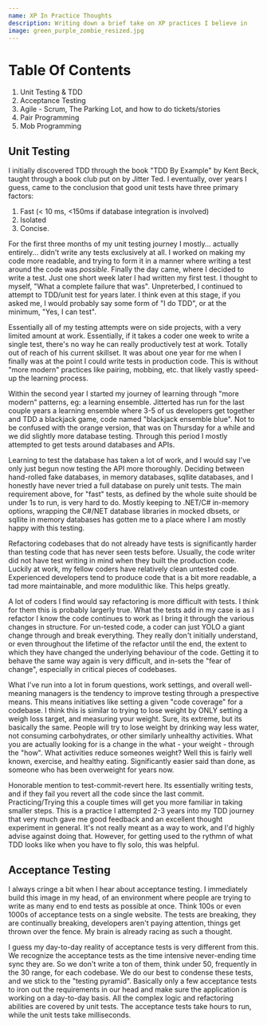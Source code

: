 ```yaml
---
name: XP In Practice Thoughts
description: Writing down a brief take on XP practices I believe in
image: green_purple_zombie_resized.jpg
---
```


# Table Of Contents
1. Unit Testing & TDD
2. Acceptance Testing
3. Agile - Scrum, The Parking Lot, and how to do tickets/stories
4. Pair Programming
5. Mob Programming

## Unit Testing

I initially discovered TDD through the book "TDD By Example" by Kent Beck, taught through a book club put on by Jitter Ted. I eventually,
over years I guess, came to the conclusion that good unit tests have three primary factors:  

1. Fast (< 10 ms, <150ms if database integration is involved)  
2. Isolated
3. Concise.

For the first three months of my unit testing journey I mostly... actually entirely... didn't write any tests exclusively at all. I worked
on making my code more readable, and trying to form it in a manner where writing a test around the code was _possible_. Finally the day came,
where I decided to write a test. Just one short week later I had written my first test. I thought to myself, "What a complete failure that was".
Unpreterbed, I continued to attempt to TDD/unit test for years later. I think even at this stage, if you asked me, I would probably say some
form of "I do TDD", or at the minimum, "Yes, I can test".

Essentially all of my testing attempts were on side projects, with a very limited amount at work. Essentially, if it takes a coder one week
to write a single test, there's no way he can really productively test at work. Totally out of reach of his current skillset. It was about
one year for me when I finally was at the point I could write tests in production code. This is without "more modern" practices like pairing, 
mobbing, etc. that likely vastly speed-up the learning process.

Within the second year I started my journey of learning through "more modern" patterns, eg: a learning ensemble. Jitterted has run for the
last couple years a learning ensemble where 3-5 of us developers get together and TDD a blackjack game, code named "blackjack ensemble blue".
Not to be confused with the orange version, that was on Thursday for a while and we did slightly more database testing. Through this period I
mostly attempted to get tests around databases and APIs.

Learning to test the database has taken a lot of work, and I would say I've only just begun now testing the API more thoroughly. Deciding between
hand-rolled fake databases, in memory databases, sqllite databases, and I honestly have never tried a full database on purely unit tests.
The main requirement above, for "fast" tests, as defined by the whole suite should be under 1s to run, is very hard to do. Mostly keeping
to .NET/C# in-memory options, wrapping the C#/NET database libraries in mocked dbsets, or sqllite in memory databases has gotten me to a
place where I am mostly happy with this testing.

Refactoring codebases that do not already have tests is significantly harder than testing code that has never seen tests before. Usually,
the code writer did not have test writing in mind when they built the production code. Luckily at work, my fellow coders have relatively
clean untested code. Experienced developers tend to produce code that is a bit more readable, a tad more maintainable, and more modulithic
like. This helps greatly.

A lot of coders I find would say refactoring is more difficult with tests. I think for them this is probably largerly true. What the tests
add in my case is as I refactor I know the code continues to work as I bring it through the various changes in structure. For un-tested code,
a coder can just YOLO a giant change through and break everything. They really don't initially understand, or even throughout the lifetime of
the refactor until the end, the extent to which they have changed the underlying behaviour of the code. Getting it to behave the same way
again is very difficult, and in-sets the "fear of change", especially in critical pieces of codebases.

What I've run into a lot in forum questions, work settings, and overall well-meaning managers is the tendency to improve testing through
a prespective means. This means initiatives like setting a given "code coverage" for a codebase. I think this is similar to trying to lose 
weight by ONLY setting a weigh loss target, and measuring your weight. Sure, its extreme, but its basically the same. People will try to
lose weight by drinking way less water, not consuming carbohydrates, or other similarly unhealthy activities. What you are actually looking for
is a change in the what - your weight - through the "how". What activities reduce someones weight? Well this is fairly well known, exercise,
and healthy eating. Significantly easier said than done, as someone who has been overweight for years now.

Honorable mention to test-commit-revert here. Its essentially writing tests, and if they fail you revert all the code since the last commit.
Practicing/Trying this a couple times will get you more familiar in taking smaller steps. This is a practice I attempted 2-3 years into my 
TDD journey that very much gave me good feedback and an excellent thought experiment in general. It's not really meant as a way to work, and
I'd highly advise against doing that. However, for getting used to the rythmn of what TDD looks like when you have to fly solo, this was
helpful.

## Acceptance Testing

I always cringe a bit when I hear about acceptance testing. I immediately build this image in my head, of an environment where people are 
trying to write as many end to end tests as possible at once. Think 100s or even 1000s of acceptance tests on a single website. The tests are
breaking, they are continually breaking, developers aren't paying attention, things get thrown over the fence. My brain is already racing
as such a thought.

I guess my day-to-day reality of acceptance tests is very different from this. We recognize the acceptance tests as the time intensive
never-ending time sync they are. So we don't write a ton of them, think under 50, frequently in the 30 range, for each codebase. We do our
best to condense these tests, and we stick to the "testing pyramid". Basically only a few acceptance tests to iron out the requirements in
our head and make sure the application is working on a day-to-day basis. All the complex logic and refactoring abilities are covered by
unit tests. The acceptance tests take hours to run, while the unit tests take milliseconds.


